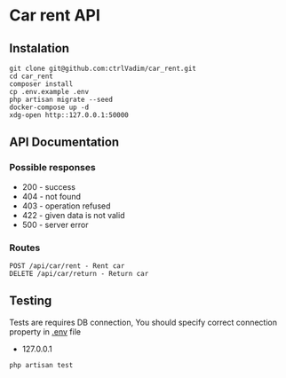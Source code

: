 # Car rent API

## Instalation
```
git clone git@github.com:ctrlVadim/car_rent.git
cd car_rent
composer install
cp .env.example .env
php artisan migrate --seed
docker-compose up -d
xdg-open http::127.0.0.1:50000
```


## API Documentation

### Possible responses
- 200 - success
- 404 - not found
- 403 - operation refused
- 422 - given data is not valid
- 500 - server error

### Routes

```
POST /api/car/rent - Rent car
DELETE /api/car/return - Return car
```

## Testing
Tests are requires DB connection, You should specify correct connection property in [.env](.env) file
- 127.0.0.1
```
php artisan test
```
